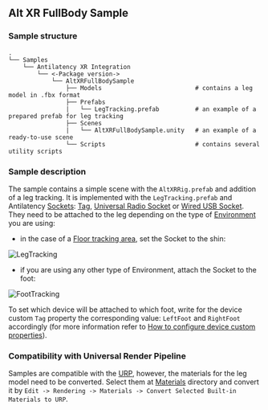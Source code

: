## Alt XR FullBody Sample

### Sample structure
    .
    └── Samples
        └── Antilatency XR Integration
            └── <-Package version->    
                └── AltXRFullBodySample
                    ├── Models                          # contains a leg model in .fbx format
                    ├── Prefabs
                    |   └── LegTracking.prefab          # an example of a prepared prefab for leg tracking
                    ├── Scenes
                    |   └── AltXRFullBodySample.unity   # an example of a ready-to-use scene
                    └── Scripts                         # contains several utility scripts

### Sample description

The sample contains a simple scene with the `AltXRRig.prefab` and addition of a leg tracking. 
It is implemented with the `LegTracking.prefab` and Antilatency [Sockets](https://developers.antilatency.com/Terms/Socket_en.html): [Tag](https://developers.antilatency.com/Hardware/Tag_en.html), [Universal Radio Socket](https://developers.antilatency.com/Hardware/Universal_Radio_Socket_en.html) or [Wired USB Socket](https://developers.antilatency.com/Hardware/WiredUSBSocket_en.html). 
They need to be attached to the leg depending on the type of [Environment](https://developers.antilatency.com/Terms/Environment_en.html) you are using:
* in the case of a [Floor tracking area](https://developers.antilatency.com/Hardware/TrackingAreaFloor_en.html), set the Socket to the shin: 

![LegTracking](https://user-images.githubusercontent.com/69207595/200616197-084e4615-2b7b-4d02-b226-7beffa5abcf5.jpg)
* if you are using any other type of Environment, attach the Socket to the foot: 

![FootTracking](https://user-images.githubusercontent.com/69207595/200616164-ac7dbad7-d347-4f26-a1b6-9a709f744b34.jpg)

To set which device will be attached to which foot, write for the device custom `Tag` property the corresponding value: `LeftFoot` and `RightFoot` accordingly (for more information refer to [How to configure device custom properties](https://developers.antilatency.com/HowTo/Set_Device_Custom_Properties_en.html)). 

### Compatibility with Universal Render Pipeline

Samples are compatible with the [URP](https://docs.unity3d.com/Packages/com.unity.render-pipelines.universal@15.0/manual/index.html), however, the materials for the leg model need to be converted. Select them at [Materials](./Models/RoboLeg/Materials) directory and convert it by `Edit -> Rendering -> Materials -> Convert Selected Built-in Materials to URP`.
